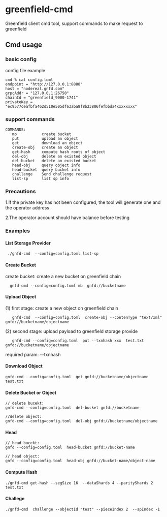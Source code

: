 # greenfield-cmd

Greenfield client cmd tool, support commands to make request to greenfield

## Cmd usage

### basic config 

config file example
```
cmd % cat config.toml 
endpoint = "http://127.0.0.1:8888"
host = "nodereal.gnfd.com"
grpcAddr = "127.0.0.1:26750"
chainId = "greenfield_9000-1741"
privateKey = "ec9577ceafbfa462d510e505df63aba8f8b23886fefbbda4xxxxxxxx"
```

### support commands

```
COMMANDS:
   mb           create bucket
   put          upload an object
   get          download an object
   create-obj   create an object
   get-hash     compute hash roots of object
   del-obj      delete an existed object
   del-bucket   delete an existed bucket
   head-obj     query object info
   head-bucket  query bucket info
   challenge    Send challenge request
   list-sp      list sp info
```
### Precautions

1.If the private key has not been configured, the tool will generate one and the operator address

2.The operator account should have balance before testing

### Examples

#### List Storage Provider 
```
 ./gnfd-cmd  --config=config.toml list-sp
```

#### Create Bucket

create bucket: create a new bucket on greenfield chain
```
  gnfd-cmd --config=config.toml mb  gnfd://bucketname
```

#### Upload Object

(1) first stage: create a new object on greenfield chain
```
   gnfd-cmd  --config=config.toml  create-obj --contenType "text/xml"  gnfd://bucketname/objectname
```
(2) second stage: upload payload to greenfield storage provide

```
   gnfd-cmd --config=config.toml  put --txnhash xxx  test.txt  gnfd://bucketname/objectname
```
required param:  --txnhash

#### Download Object

```
gnfd-cmd --config=config.toml  get gnfd://bucketname/objectname  test.txt  
```

#### Delete Bucket or Object
```
// delete bucekt:
gnfd-cmd --config=config.toml  del-bucket gnfd://bucketname

//delete object:
gnfd-cmd --config=config.toml  del-obj gnfd://bucketname/objectname
```
#### Head 

```
// head bucekt:
gnfd --config=config.toml  head-bucket gnfd://bucket-name

// head object:
gnfd --config=config.toml  head-obj gnfd://bucket-name/object-name
```

#### Compute Hash

```
./gnfd-cmd get-hash --segSize 16  --dataShards 4 --parityShards 2 test.txt  
```

#### Challege

```
./gnfd-cmd  challenge --objectId "test" --pieceIndex 2  --spIndex -1
```
